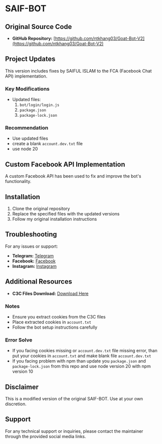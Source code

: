 # SAIF-BOT

## Original Source Code
- **GitHub Repository:** [https://github.com/ntkhang03/Goat-Bot-V2](https://github.com/ntkhang03/Goat-Bot-V2)

## Project Updates
This version includes fixes by SAIFUL ISLAM  to the FCA (Facebook Chat API) implementation.

### Key Modifications
- Updated files:
  1. `bot/login/login.js`
  2. `package.json`
  3. `package-lock.json`

### Recommendation 
- Use updated files
- create a blank `account.dev.txt` file
- use node 20

## Custom Facebook API Implementation
A custom Facebook API has been used to fix and improve the bot's functionality.

## Installation
1. Clone the original repository
2. Replace the specified files with the updated versions
3. Follow my original installation instructions

## Troubleshooting
For any issues or support:
- **Telegram:** [Telegram](https://telegram.me/@S41FUL0)
- **Facebook:** [Facebook](https://www.facebook.com/61570000466312)
- **Instagram:** [Instagram](https://www.instagram.com/)

## Additional Resources
- **C3C Files Download:** [Download Here](https://drive.google.com/file/d/1-MWoTyqES-V4H-QAIQDiC34-XMKju8hA/view?usp=drivesdk)

### Notes
- Ensure you extract cookies from the C3C files
- Place extracted cookies in `account.txt`
- Follow the bot setup instructions carefully

### Error Solve
- If you facing cookies missing or `account.dev.txt` file missing error, than put your cookies in `account.txt` and make blank file `account.dev.txt`
- If you facing problem with npm than update you `package.json` and `package-lock.json` from this repo and use node version 20 with npm version 10

## Disclaimer
This is a modified version of the original SAIF-BOT. Use at your own discretion.

## Support
For any technical support or inquiries, please contact the maintainer through the provided social media links.
